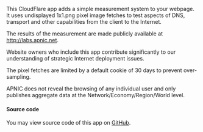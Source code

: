 This CloudFlare app adds a simple measurement system to your webpage.
It uses undisplayed 1x1.png pixel image fetches to test aspects of
DNS, transport and other capabilities from the client to the Internet.

The results of the measurement are made publicly available at http://labs.apnic.net.

Website owners who include this app contribute significantly to our
understanding of strategic Internet deployment issues. 

The pixel fetches are limited by a default cookie of 30 days to prevent over-sampling.

APNIC does not reveal the browsing of any individual user and only
publishes aggregate data at the Network/Economy/Region/World level.

#### Source code
You may view source code of this app on [GitHub](https://github.com/APNIC-Labs/1x1-javascript-cloudflare).
